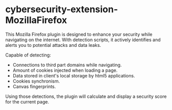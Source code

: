 # cybersecurity-extension-MozillaFirefox

This Mozilla Firefox plugin is designed to enhance your security while navigating on the internet. With detection scripts, it actively identifies and alerts you to potential attacks and data leaks.

Capable of detecting:

- Connections to third part domains while navigating.
- Amount of cookies injected when loading a page.
- Data stored in client's local storage by html5 applications.
- Cookies synchronism.
- Canvas fingerprints.

Using those detections, the plugin will calculate and display a security score for the current page.

